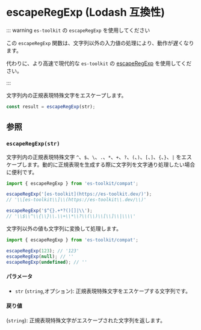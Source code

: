 # escapeRegExp (Lodash 互換性)

::: warning `es-toolkit` の `escapeRegExp` を使用してください

この `escapeRegExp` 関数は、文字列以外の入力値の処理により、動作が遅くなります。

代わりに、より高速で現代的な `es-toolkit` の [escapeRegExp](../../string/escapeRegExp.md) を使用してください。

:::

文字列内の正規表現特殊文字をエスケープします。

```typescript
const result = escapeRegExp(str);
```

## 参照

### `escapeRegExp(str)`

文字列内の正規表現特殊文字 `^`、`$`、`\`、`.`、`*`、`+`、`?`、`(`、`)`、`[`、`]`、`{`、`}`、`|` をエスケープします。動的に正規表現を生成する際に文字列を文字通り処理したい場合に便利です。

```typescript
import { escapeRegExp } from 'es-toolkit/compat';

escapeRegExp('[es-toolkit](https://es-toolkit.dev/)');
// '\\[es-toolkit\\]\\(https://es-toolkit\\.dev/\\)'

escapeRegExp('$^{}.+*?()[]|\\');
// '\\$\\^\\{\\}\\.\\+\\*\\?\\(\\)\\[\\]\\|\\\\'
```

文字列以外の値も文字列に変換して処理します。

```typescript
import { escapeRegExp } from 'es-toolkit/compat';

escapeRegExp(123); // '123'
escapeRegExp(null); // ''
escapeRegExp(undefined); // ''
```

#### パラメータ

- `str` (`string`,オプション): 正規表現特殊文字をエスケープする文字列です。

#### 戻り値

(`string`): 正規表現特殊文字がエスケープされた文字列を返します。
